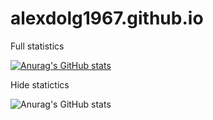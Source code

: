 # alexdolg1967.github.io

Full statistics

[![Anurag's GitHub stats](https://github-readme-stats.vercel.app/api?username=alexdolg1967)](https://github.com/anuraghazra/github-readme-stats)

Hide statictics

![Anurag's GitHub stats](https://github-readme-stats.vercel.app/api?username=alexdolg1967&&hide=stars,commits,prs,issues,contribs)
